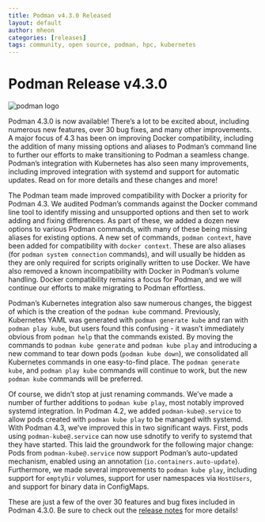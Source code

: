 ```yaml
---
title: Podman v4.3.0 Released
layout: default
author: mheon
categories: [releases]
tags: community, open source, podman, hpc, kubernetes
---
```


# Podman Release v4.3.0

![podman logo](https://podman.io/images/podman.svg)


Podman 4.3.0 is now available! There’s a lot to be excited about, including numerous new features, over 30 bug fixes, and many other improvements. A major focus of 4.3 has been on improving Docker compatibility, including the addition of many missing options and aliases to Podman’s command line to further our efforts to make transitioning to Podman a seamless change. Podman’s integration with Kubernetes has also seen many improvements, including improved integration with systemd and support for automatic updates. Read on for more details and these changes and more!
<!--readmore-->

The Podman team made improved compatibility with Docker a priority for Podman 4.3. We audited Podman’s commands against the Docker command line tool to identify missing and unsupported options and then set to work adding and fixing differences. As part of these, we added a dozen new options to various Podman commands, with many of these being missing aliases for existing options. A new set of commands, `podman context`, have been added for compatibility with `docker context`. These are also aliases (for `podman system connection` commands), and will usually be hidden as they are only required for scripts originally written to use Docker. We have also removed a known incompatibility with Docker in Podman’s volume handling. Docker compatibility remains a focus for Podman, and we will continue our efforts to make migrating to Podman effortless.

Podman’s Kubernetes integration also saw numerous changes, the biggest of which is the creation of the `podman kube` command. Previously, Kubernetes YAML was generated with `podman generate kube` and ran with `podman play kube`, but users found this confusing - it wasn’t immediately obvious from `podman help` that the commands existed. By moving the commands to `podman kube generate` and `podman kube play` and introducing a new command to tear down pods (`podman kube down`), we consolidated all Kubernetes commands in one easy-to-find place. The `podman generate kube`, and `podman play kube` commands will continue to work, but the new `podman kube` commands will be preferred.

Of course, we didn’t stop at just renaming commands. We’ve made a number of further additions to `podman kube play`, most notably improved systemd integration. In Podman 4.2, we added `podman-kube@.service` to allow pods created with `podman kube play` to be managed with systemd. With Podman 4.3, we’ve improved this in two significant ways. First, pods using `podman-kube@.service` can now use sdnotify to verify to systemd that they have started. This laid the groundwork for the following major change: Pods from `podman-kube@.service` now support Podman’s auto-updated mechanism, enabled using an annotation (`io.containers.auto-update`). Furthermore, we made several improvements to `podman kube play`, including support for `emptyDir` volumes, support for user namespaces via `HostUsers`, and support for binary data in ConfigMaps.

These are just a few of the over 30 features and bug fixes included in Podman 4.3.0. Be sure to check out the [release notes](https://github.com/containers/podman/releases/tag/v4.3.0) for more details!


